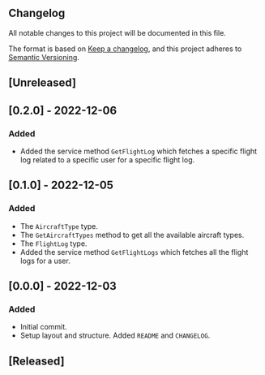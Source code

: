 ## Changelog
All notable changes to this project will be documented in this file.

The format is based on [Keep a changelog](https://keepachangelog.com/en/1.0.0/),
and this project adheres to [Semantic Versioning](https://semver.org/spec/v2.0.0.html).

## [Unreleased]
## [0.2.0] - 2022-12-06
### Added
- Added the service method `GetFlightLog` which fetches a specific flight log
related to a specific user for a specific flight log.

## [0.1.0] - 2022-12-05
### Added
- The `AircraftType` type.
- The `GetAircraftTypes` method to get all the available aircraft types.
- The `FlightLog` type.
- Added the service method `GetFlightLogs` which fetches all the flight logs for
a user.

## [0.0.0] - 2022-12-03
### Added
- Initial commit.
- Setup layout and structure. Added `README` and `CHANGELOG`.

## [Released]
